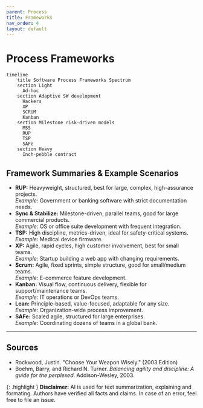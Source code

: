 ```yaml
---
parent: Process
title: Frameworks
nav_order: 4
layout: default
---
```


# Process Frameworks

```mermaid
timeline
    title Software Process Frameworks Spectrum
    section Light
      Ad-hoc
    section Adaptive SW development
      Hackers
      XP
      SCRUM
      Kanban
    section Milestone risk-driven models
      MSS
      RUP
      TSP
	  SAFe
    section Heavy
      Inch-pebble contract

```


## Framework Summaries & Example Scenarios

- **RUP:** Heavyweight, structured, best for large, complex, high-assurance projects.  
  *Example:* Government or banking software with strict documentation needs.
- **Sync & Stabilize:** Milestone-driven, parallel teams, good for large commercial products.  
  *Example:* OS or office suite development with frequent integration.
- **TSP:** High discipline, metrics-driven, ideal for safety-critical systems.  
  *Example:* Medical device firmware.
- **XP:** Agile, rapid cycles, high customer involvement, best for small teams.  
  *Example:* Startup building a web app with changing requirements.
- **Scrum:** Agile, fixed sprints, simple structure, good for small/medium teams.  
  *Example:* E-commerce feature development.
- **Kanban:** Visual flow, continuous delivery, flexible for support/maintenance teams.  
  *Example:* IT operations or DevOps teams.
- **Lean:** Principle-based, value-focused, adaptable for any size.  
  *Example:* Organization-wide process improvement.
- **SAFe:** Scaled agile, structured for large enterprises.  
  *Example:* Coordinating dozens of teams in a global bank.

---

## Sources

- Rockwood, Justin. "Choose Your Weapon Wisely." (2003 Edition)
- Boehm, Barry, and Richard N. Turner. *Balancing agility and discipline: A guide for the perplexed*. Addison-Wesley, 2003.

{: .highlight }
**Disclaimer:** AI is used for text summarization, explaining and formating. Authors have verified all facts and claims. In case of an error, feel free to file an issue.
